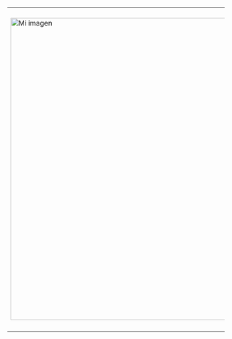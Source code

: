 <table>
  <tr>
    <td>
      <img src="https://probot.media/AtP5iUW8Xg.png" alt="Mi imagen" width=700>
    </td>
    <td>
      <h2>Hola, soy Armando Ríos 👋</h2>
      <h3>Sobre mí</h3>
      <p>Soy un apasionado por el desarrollo web. Me encanta aprender nuevas tecnologías y herramientas para mejorar mis habilidades y crear proyectos impresionantes. Actualmente, trabajo como desarrollador web en una empresa de software y también trabajo en proyectos personales para seguir aprendiendo y desafiándome a mí mismo.</p>
     </td>
       <td>
        <h3>Aprendiendo</h3>
        <p>Siempre estoy trabajando en mejorar mis habilidades y aprender nuevas tecnologías en el desarrollo web. Actualmente, estoy enfocado en mejorar mis habilidades en:</p>
        <ul>
          <li>HTML</li>
          <li>CSS</li>
          <li>JavaScript</li>
          <li>React</li>
         </ul>
        <h2></h2>
      </td>
    </td>
  </tr>
</table>
